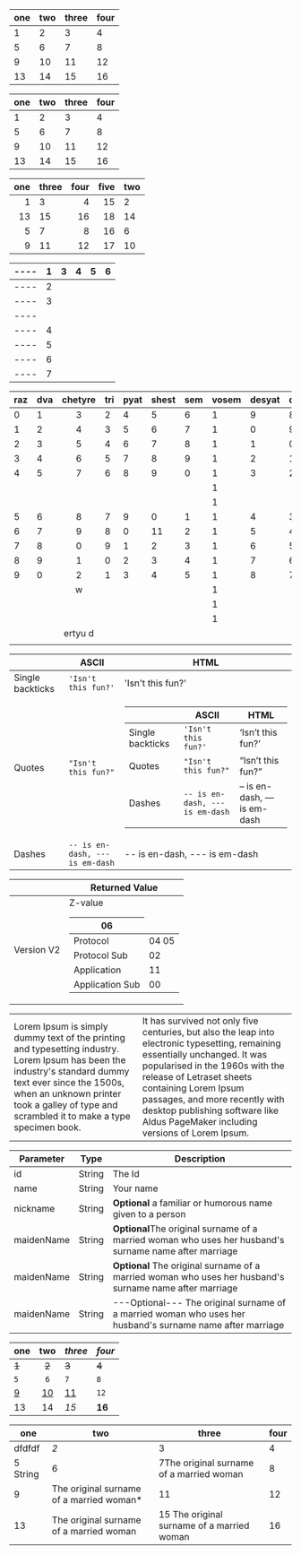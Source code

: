 | one | two | three | four |
|-----|-----|-------|------|
| 1   | 2   | 3     | 4    |
| 5   | 6   | 7     | 8    |
| 9   | 10  | 11    | 12   |
| 13  | 14  | 15    | 16   |

| one | two | three | four |
|-----|-----|-------|------|
| 1   | 2   | 3     | 4    |
| 5   | 6   | 7     | 8    |
| 9   | 10  | 11    | 12   |
| 13  | 14  | 15    | 16   |

| one | three | four | five | two |
|----:|-------|-----:|-----:|-----|
|   1 | 3     |    4 |   15 | 2   |
|  13 | 15    |   16 |   18 | 14  |
|   5 | 7     |    8 |   16 | 6   |
|   9 | 11    |   12 |   17 | 10  |

| ---- | 1 | 3 | 4 | 5 | 6 |
|------|---|---|---|---|---|
| ---- | 2 |   |   |   |   |
| ---- | 3 |   |   |   |   |
| ---- |   |   |   |   |   |
| ---- | 4 |   |   |   |   |
| ---- | 5 |   |   |   |   |
| ---- | 6 |   |   |   |   |
| ---- | 7 |   |   |   |   |

| raz | dva | chetyre | tri | pyat | shest | sem | vosem | desyat | devyat |
|-----|-----|:-------:|-----|------|-------|-----|-------|--------|--------|
| 0   | 1   |    3    | 2   | 4    | 5     | 6   | 1     | 9      | 8      |
| 1   | 2   |    4    | 3   | 5    | 6     | 7   | 1     | 0      | 9      |
| 2   | 3   |    5    | 4   | 6    | 7     | 8   | 1     | 1      | 0      |
| 3   | 4   |    6    | 5   | 7    | 8     | 9   | 1     | 2      | 1      |
| 4   | 5   |    7    | 6   | 8    | 9     | 0   | 1     | 3      | 2      |
|     |     |         |     |      |       |     | 1     |        |        |
|     |     |         |     |      |       |     | 1     |        |        |
| 5   | 6   |    8    | 7   | 9    | 0     | 1   | 1     | 4      | 3      |
| 6   | 7   |    9    | 8   | 0    | 11    | 2   | 1     | 5      | 4      |
| 7   | 8   |    0    | 9   | 1    | 2     | 3   | 1     | 6      | 5      |
| 8   | 9   |    1    | 0   | 2    | 3     | 4   | 1     | 7      | 6      |
| 9   | 0   |    2    | 1   | 3    | 4     | 5   | 1     | 8      | 7      |
|     |     |    w    |     |      |       |     | 1     |        |        |
|     |     |         |     |      |       |     | 1     |        |        |
|     |     |         |     |      |       |     | 1     |        |        |
|     |     | ertyu d |     |      |       |     |       |        |        |
|     |     |         |     |      |       |     |       |        |        |

|                  | ASCII                           | HTML                                                                                                                                                                                                                                                                                                                                                                                                                                                   |
|:-----------------|---------------------------------|--------------------------------------------------------------------------------------------------------------------------------------------------------------------------------------------------------------------------------------------------------------------------------------------------------------------------------------------------------------------------------------------------------------------------------------------------------|
| Single backticks | `'Isn't this fun?'`             | 'Isn't this fun?'                                                                                                                                                                                                                                                                                                                                                                                                                                      |
| Quotes           | `"Isn't this fun?"`             | <table>  <thead>  <tr>  <th></th>  <th>ASCII</th>  <th>HTML</th>  </tr>  </thead>  <tbody>  <tr>  <td>Single backticks</td>  <td><code>'Isn't this fun?'</code></td>  <td>‘Isn’t this fun?’</td>  </tr>  <tr>  <td>Quotes</td>  <td><code>"Isn't this fun?"</code></td>  <td>“Isn’t this fun?”</td>  </tr>  <tr>  <td>Dashes</td>  <td><code>-- is en-dash, --- is em-dash</code></td>  <td>– is en-dash, — is em-dash</td>  </tr>  </tbody>  </table> |
| Dashes           | `-- is en-dash, --- is em-dash` | -- is en-dash, --- is em-dash                                                                                                                                                                                                                                                                                                                                                                                                                          |

|            | Returned Value                                                                                                                                                                                                                                                                                       |
|------------|------------------------------------------------------------------------------------------------------------------------------------------------------------------------------------------------------------------------------------------------------------------------------------------------------|
| Version V2 | <table>  <thead>  <tr>  Z-value</th>  <th>06</th>  </tr>  </thead>  <tbody>  <tr>  <td>Protocol</td>  <td>04 05</td>  </tr>  <tr>  <td>Protocol Sub</td>  <td>02</td>  </tr>  <tr>  <td>Application</td>  <td>11</td>  </tr>  <tr>  <td>Application Sub</td>  <td>00</td>  </tr>  </tbody>  </table> |

<table>
  <tr>
    <td>Lorem Ipsum is simply dummy text of the printing 
and typesetting industry. Lorem Ipsum has been the 
industry's standard dummy text ever since the 1500s, when 
an unknown printer took a galley of type and scrambled 
it to make a type specimen book. </td>
    <td>It has survived not only five centuries, but also 
the leap into electronic typesetting, remaining essentially 
unchanged. It was popularised in the 1960s with the release 
of Letraset sheets containing Lorem Ipsum passages, and more 
recently with desktop publishing software like 
Aldus PageMaker including versions of Lorem Ipsum.</td> 
  </tr>
</table>

| Parameter  | Type   | Description                                                                                                |
|------------|--------|------------------------------------------------------------------------------------------------------------|
| id         | String | The Id                                                                                                     |
| name       | String | Your name                                                                                                  |
| nickname   | String | **Optional** a familiar or humorous name given to a person                                                 |
| maidenName | String | **Optional**The original surname of a married woman who uses her husband's surname name after marriage     |
| maidenName | String | <b>Optional</b> The original surname of a married woman who uses her husband's surname name after marriage |
| maidenName | String | ---Optional--- The original surname of a married woman who uses her husband's surname name after marriage  |

| **one** | **two** | *three* | ***four*** |
|---------|:-------:|---------|:-----------|
| ~~1~~   |  ~~2~~  | ~~3~~   | ~~4~~      |
| `5`     |   `6`   | `7`     | `8`        |
| [9]()   | [10]()  | [11]()  | `12`       |
| 13      |   14    | *15*    | **16**     |

| one      | two                                      | three                                      | four |
|----------|------------------------------------------|--------------------------------------------|------|
| dfdfdf   | *2*                                      | 3                                          | 4    |
| 5 String | 6                                        | 7The original surname of a married woman   | 8    |
| 9        | The original surname of a married woman* | 11                                         | 12   |
| 13       | The original surname of a married woman  | 15 The original surname of a married woman | 16   |
